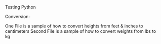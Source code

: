 Testing Python

Conversion:

One File is a sample of how to convert heights from feet & inches to centimeters 
Second File is a sample of how to convert weights from lbs to kg
